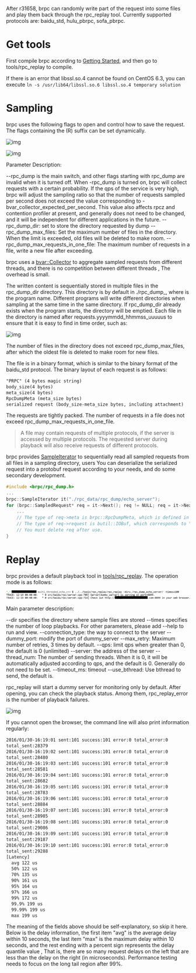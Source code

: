 After r31658, brpc can randomly write part of the request into some files and play them back through the rpc_replay tool. Currently supported protocols are: baidu_std, hulu_pbrpc, sofa_pbrpc.

# Get tools

First compile brpc according to [Getting Started](getting_started.md), and then go to tools/rpc_replay to compile.

If there is an error that libssl.so.4 cannot be found on CentOS 6.3, you can execute `ln -s /usr/lib64/libssl.so.6 libssl.so.4 temporary solution`

# Sampling

brpc uses the following flags to open and control how to save the request. The flags containing the (R) suffix can be set dynamically.

![img](../images/rpc_replay_1.png)

![img](../images/rpc_replay_2.png)

Parameter Description:

--rpc_dump is the main switch, and other flags starting with rpc_dump are invalid when it is turned off. When -rpc_dump is turned on, brpc will collect requests with a certain probability. If the qps of the service is very high, brpc will adjust the sampling ratio so that the number of requests sampled per second does not exceed the value corresponding to -bvar_collector_expected_per_second. This value also affects rpcz and contention profiler at present, and generally does not need to be changed, and it will be independent for different applications in the future.
--rpc_dump_dir: set to store the directory requested by dump
--rpc_dump_max_files: Set the maximum number of files in the directory. When the limit is exceeded, old files will be deleted to make room.
--rpc_dump_max_requests_in_one_file: The maximum number of requests in a file, write a new file after exceeding.

brpc uses a [bvar::Collector](https://github.com/brpc/brpc/blob/master/src/bvar/collector.h) to aggregate sampled requests from different threads, and there is no competition between different threads , The overhead is small.

The written content is sequentially stored in multiple files in the rpc_dump_dir directory. This directory is by default in ./rpc_dump_<app>, where <app> is the program name. Different programs will write different directories when sampling at the same time in the same directory. If rpc_dump_dir already exists when the program starts, the directory will be emptied. Each file in the directory is named after requests.yyyymmdd_hhmmss_uuuuus to ensure that it is easy to find in time order, such as:

![img](../images/rpc_replay_3.png)

The number of files in the directory does not exceed rpc_dump_max_files, after which the oldest file is deleted to make room for new files.

The file is in a binary format, which is similar to the binary format of the baidu_std protocol. The binary layout of each request is as follows:

```
"PRPC" (4 bytes magic string)
body_size(4 bytes)
meta_size(4 bytes)
RpcDumpMeta (meta_size bytes)
serialized request (body_size-meta_size bytes, including attachment)
```

The requests are tightly packed. The number of requests in a file does not exceed rpc_dump_max_requests_in_one_file.

> A file may contain requests of multiple protocols, if the server is accessed by multiple protocols. The requested server during playback will also receive requests of different protocols.

brpc provides [SampleIterator](https://github.com/brpc/brpc/blob/master/src/brpc/rpc_dump.h) to sequentially read all sampled requests from all files in a sampling directory, users You can deserialize the serialized request into a protobuf request according to your needs, and do some secondary development.

```c++
#include <brpc/rpc_dump.h>
...
brpc::SampleIterator it("./rpc_data/rpc_dump/echo_server");         
for (brpc::SampledRequest* req = it->Next(); req != NULL; req = it->Next()) {
    ...                    
    // The type of req->meta is brpc::RpcDumpMeta, which is defined in src/brpc/rpc_dump.proto
    // The type of req->request is butil::IOBuf, which corresponds to "serialized request" in the format description
    // You must delete req after use.
}
```

# Replay

brpc provides a default playback tool in [tools/rpc_replay](https://github.com/brpc/brpc/tree/master/tools/rpc_replay/). The operation mode is as follows:

![img](../images/rpc_replay_4.png)

Main parameter description:

--dir specifies the directory where sample files are stored
--times specifies the number of loop playbacks. For other parameters, please add --help to run and view.
--connection_type: the way to connect to the server
--dummy_port: modify the port of dummy_server
--max_retry: Maximum number of retries, 3 times by default.
--qps: limit qps when greater than 0, the default is 0 (unlimited)
--server: the address of the server
--thread_num: The number of sending threads. When it is 0, it will be automatically adjusted according to qps, and the default is 0. Generally do not need to be set.
--timeout_ms: timeout
--use_bthread: Use bthread to send, the default is.

rpc_replay will start a dummy server for monitoring only by default. After opening, you can check the playback status. Among them, rpc_replay_error is the number of playback failures.

![img](../images/rpc_replay_5.png)

If you cannot open the browser, the command line will also print information regularly:

```
2016/01/30-16:19:01 sent:101 success:101 error:0 total_error:0 total_sent:28379     
2016/01/30-16:19:02 sent:101 success:101 error:0 total_error:0 total_sent:28480     
2016/01/30-16:19:03 sent:101 success:101 error:0 total_error:0 total_sent:28581     
2016/01/30-16:19:04 sent:101 success:101 error:0 total_error:0 total_sent:28682     
2016/01/30-16:19:05 sent:101 success:101 error:0 total_error:0 total_sent:28783     
2016/01/30-16:19:06 sent:101 success:101 error:0 total_error:0 total_sent:28884     
2016/01/30-16:19:07 sent:101 success:101 error:0 total_error:0 total_sent:28985     
2016/01/30-16:19:08 sent:101 success:101 error:0 total_error:0 total_sent:29086     
2016/01/30-16:19:09 sent:101 success:101 error:0 total_error:0 total_sent:29187     
2016/01/30-16:19:10 sent:101 success:101 error:0 total_error:0 total_sent:29288     
[Latency]
  avg 122 us
  50% 122 us
  70% 135 us
  90% 161 us
  95% 164 us
  97% 166 us
  99% 172 us
  99.9% 199 us
  99.99% 199 us
  max 199 us
```

The meaning of the fields above should be self-explanatory, so skip it here. Below is the delay information, the first item "avg" is the average delay within 10 seconds, the last item "max" is the maximum delay within 10 seconds, and the rest ending with a percent sign represents the delay quantile value , That is, there are so many request delays on the left that are less than the delay on the right (in microseconds). Performance testing needs to focus on the long tail region after 99%.
